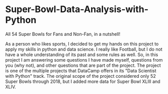# Super-Bowl-Data-Analysis-with-Python
All 54 Super Bowls for Fans and Non-Fan, in a nutshell!

As a person who likes sports, I decided to get my hands on this project to apply my skills in python and data science. I really like Football, but I do not have a whole understanding of its past and some rules as well. So, in this project I am answering some questions I have made myself, questions from you (why not), and other questions that are part of the project. The project is one of the multiple projects that DataCamp offers in its "Data Scientist with Python" track. The original scope of the project considered only 52 Super Bowls through 2018, but I added more data for Super Bowl XLIII and XLIV.
